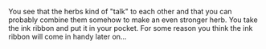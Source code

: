 You see that the herbs kind of "talk" to each other and that you can probably combine them somehow to make an even stronger herb. You take the ink ribbon and put it in your pocket. For some reason you think the ink ribbon will come in handy later on...